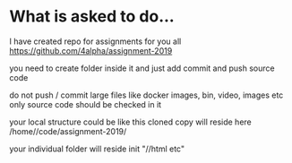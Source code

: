 # What is asked to do...

I have created repo for assignments for you all
https://github.com/4alpha/assignment-2019

you need to create folder inside it and just add commit and push source code

do not push / commit large files like docker images, bin, video, images etc
only source code should be checked in it

your local structure could be like this
cloned copy will reside here /home/<username>/code/assignment-2019/

your individual folder will reside init
"/<username>/html etc"
